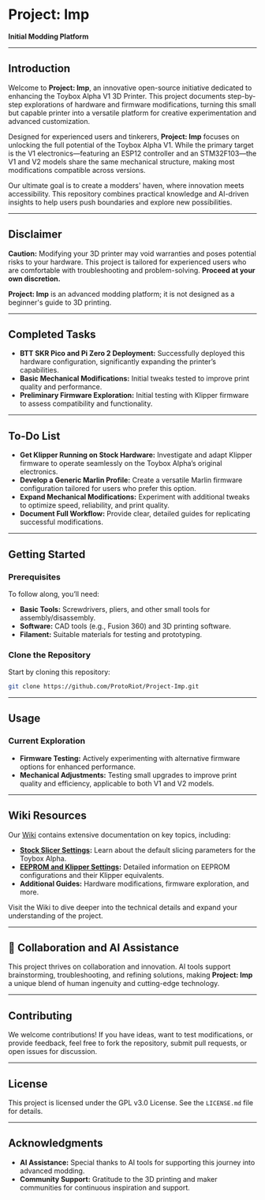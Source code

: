 
# **Project: Imp**

**Initial Modding Platform**

---

## **Introduction**

Welcome to **Project: Imp**, an innovative open-source initiative dedicated to enhancing the Toybox Alpha V1 3D Printer. This project documents step-by-step explorations of hardware and firmware modifications, turning this small but capable printer into a versatile platform for creative experimentation and advanced customization.

Designed for experienced users and tinkerers, **Project: Imp** focuses on unlocking the full potential of the Toybox Alpha V1. While the primary target is the V1 electronics—featuring an ESP12 controller and an STM32F103—the V1 and V2 models share the same mechanical structure, making most modifications compatible across versions.

Our ultimate goal is to create a modders' haven, where innovation meets accessibility. This repository combines practical knowledge and AI-driven insights to help users push boundaries and explore new possibilities.

---

## **Disclaimer**

**Caution:** Modifying your 3D printer may void warranties and poses potential risks to your hardware. This project is tailored for experienced users who are comfortable with troubleshooting and problem-solving. **Proceed at your own discretion.**

**Project: Imp** is an advanced modding platform; it is not designed as a beginner's guide to 3D printing.

---

## **Completed Tasks**

- **BTT SKR Pico and Pi Zero 2 Deployment:** Successfully deployed this hardware configuration, significantly expanding the printer’s capabilities.
- **Basic Mechanical Modifications:** Initial tweaks tested to improve print quality and performance.
- **Preliminary Firmware Exploration:** Initial testing with Klipper firmware to assess compatibility and functionality.

---

## **To-Do List**

- **Get Klipper Running on Stock Hardware:** Investigate and adapt Klipper firmware to operate seamlessly on the Toybox Alpha’s original electronics.
- **Develop a Generic Marlin Profile:** Create a versatile Marlin firmware configuration tailored for users who prefer this option.
- **Expand Mechanical Modifications:** Experiment with additional tweaks to optimize speed, reliability, and print quality.
- **Document Full Workflow:** Provide clear, detailed guides for replicating successful modifications.

---

## **Getting Started**

### **Prerequisites**

To follow along, you’ll need:

- **Basic Tools:** Screwdrivers, pliers, and other small tools for assembly/disassembly.
- **Software:** CAD tools (e.g., Fusion 360) and 3D printing software.
- **Filament:** Suitable materials for testing and prototyping.

### **Clone the Repository**

Start by cloning this repository:

```bash
git clone https://github.com/ProtoRiot/Project-Imp.git
```

---

## **Usage**

### **Current Exploration**

- **Firmware Testing:** Actively experimenting with alternative firmware options for enhanced performance.
- **Mechanical Adjustments:** Testing small upgrades to improve print quality and efficiency, applicable to both V1 and V2 models.

---

## **Wiki Resources**

Our [Wiki](https://github.com/ProtoRiot/Project-Imp/wiki) contains extensive documentation on key topics, including:

- **[Stock Slicer Settings](https://github.com/ProtoModder/Project-Imp/wiki/stock‐slicer‐settings):** Learn about the default slicing parameters for the Toybox Alpha.
- **[EEPROM and Klipper Settings](https://github.com/ProtoModder/Project-Imp/wiki/eeprom-and-klipper-settings):** Detailed information on EEPROM configurations and their Klipper equivalents.
- **Additional Guides:** Hardware modifications, firmware exploration, and more.

Visit the Wiki to dive deeper into the technical details and expand your understanding of the project.

---

## 🤝 **Collaboration and AI Assistance**

This project thrives on collaboration and innovation. AI tools support brainstorming, troubleshooting, and refining solutions, making **Project: Imp** a unique blend of human ingenuity and cutting-edge technology.

---

## **Contributing**

We welcome contributions! If you have ideas, want to test modifications, or provide feedback, feel free to fork the repository, submit pull requests, or open issues for discussion.

---

## **License**

This project is licensed under the GPL v3.0 License. See the `LICENSE.md` file for details.

---

## **Acknowledgments**

- **AI Assistance:** Special thanks to AI tools for supporting this journey into advanced modding.
- **Community Support:** Gratitude to the 3D printing and maker communities for continuous inspiration and support.
